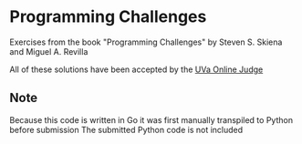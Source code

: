# Programming Challenges
Exercises from the book "Programming Challenges" by Steven S. Skiena and Miguel A. Revilla

All of these solutions have been accepted by the [UVa Online Judge](https://onlinejudge.org) 

## Note
Because this code is written in Go it was first manually transpiled to Python before submission
The submitted Python code is not included
